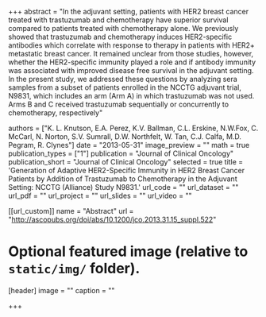 +++
abstract = "In the adjuvant setting, patients with HER2 breast cancer treated with trastuzumab and chemotherapy have superior survival compared to patients treated with chemotherapy alone. We previously showed that trastuzumab and chemotherapy induces HER2-specific antibodies which correlate with response to therapy in patients with HER2+ metastatic breast cancer. It remained unclear from those studies, however, whether the HER2-specific immunity played a role and if antibody immunity was associated with improved disease free survival in the adjuvant setting. In the present study, we addressed these questions by analyzing sera samples from a subset of patients enrolled in the NCCTG adjuvant trial, N9831, which includes an arm (Arm A) in which trastuzumab was not used. Arms B and C received trastuzumab sequentially or concurrently to chemotherapy, respectively"

authors = ["K. L. Knutson, E.A. Perez, K.V. Ballman, C.L. Erskine, N.W.Fox, C. McCarl, N. Norton, S.V. Sumrall, D.W. Northfelt, W. Tan, C.J. Calfa, M.D. Pegram, R. Clynes"]
date = "2013-05-31"
image_preview = ""
math = true
publication_types = ["1"]
publication = "Journal of Clinical Oncology"
publication_short = "Journal of Clinical Oncology"
selected = true
title = 'Generation of Adaptive HER2-Specific Immunity in HER2 Breast Cancer Patients by Addition of Trastuzumab to Chemotherapy in the Adjuvant Setting: NCCTG (Alliance) Study N9831.'
url_code = ""
url_dataset = ""
url_pdf = ""
url_project = ""
url_slides = ""
url_video = ""

[[url_custom]]
name = "Abstract"
url = "http://ascopubs.org/doi/abs/10.1200/jco.2013.31.15_suppl.522"




# Optional featured image (relative to `static/img/` folder).
[header]
image = ""
caption = ""

+++

